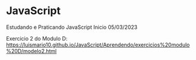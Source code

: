# JavaScript
Estudando e Praticando JavaScript
Inicio 05/03/2023


Exercicio 2 do Modulo D:
https://luismario10.github.io/JavaScript/Aprendendo/exercicios%20modulo%20D/modelo2.html
